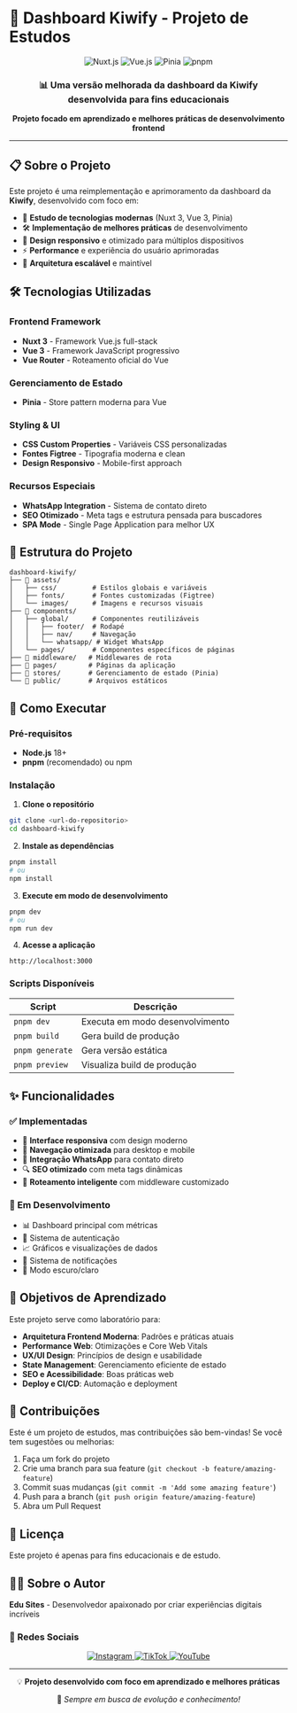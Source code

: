 # 🚀 Dashboard Kiwify - Projeto de Estudos

<div align="center">
  <img src="https://img.shields.io/badge/Nuxt-3.16.0-00C58E?style=for-the-badge&logo=nuxt.js&logoColor=white" alt="Nuxt.js">
  <img src="https://img.shields.io/badge/Vue-3.5.13-4FC08D?style=for-the-badge&logo=vue.js&logoColor=white" alt="Vue.js">
  <img src="https://img.shields.io/badge/Pinia-3.0.1-FFD859?style=for-the-badge&logo=pinia&logoColor=black" alt="Pinia">
  <img src="https://img.shields.io/badge/pnpm-latest-F69220?style=for-the-badge&logo=pnpm&logoColor=white" alt="pnpm">
</div>

<div align="center">
  <h3>📊 Uma versão melhorada da dashboard da Kiwify desenvolvida para fins educacionais</h3>
  <p>
    <strong>Projeto focado em aprendizado e melhores práticas de desenvolvimento frontend</strong>
  </p>
</div>

---

## 📋 Sobre o Projeto

Este projeto é uma reimplementação e aprimoramento da dashboard da **Kiwify**, desenvolvido com foco em:

- 🎯 **Estudo de tecnologias modernas** (Nuxt 3, Vue 3, Pinia)
- 🛠️ **Implementação de melhores práticas** de desenvolvimento
- 📱 **Design responsivo** e otimizado para múltiplos dispositivos
- ⚡ **Performance** e experiência do usuário aprimoradas
- 🔧 **Arquitetura escalável** e maintível

## 🛠️ Tecnologias Utilizadas

### Frontend Framework

- **Nuxt 3** - Framework Vue.js full-stack
- **Vue 3** - Framework JavaScript progressivo
- **Vue Router** - Roteamento oficial do Vue

### Gerenciamento de Estado

- **Pinia** - Store pattern moderna para Vue

### Styling & UI

- **CSS Custom Properties** - Variáveis CSS personalizadas
- **Fontes Figtree** - Tipografia moderna e clean
- **Design Responsivo** - Mobile-first approach

### Recursos Especiais

- **WhatsApp Integration** - Sistema de contato direto
- **SEO Otimizado** - Meta tags e estrutura pensada para buscadores
- **SPA Mode** - Single Page Application para melhor UX

## 📂 Estrutura do Projeto

```
dashboard-kiwify/
├── 📁 assets/
│   ├── css/         # Estilos globais e variáveis
│   ├── fonts/       # Fontes customizadas (Figtree)
│   └── images/      # Imagens e recursos visuais
├── 📁 components/
│   ├── global/      # Componentes reutilizáveis
│   │   ├── footer/  # Rodapé
│   │   ├── nav/     # Navegação
│   │   └── whatsapp/ # Widget WhatsApp
│   └── pages/       # Componentes específicos de páginas
├── 📁 middleware/   # Middlewares de rota
├── 📁 pages/        # Páginas da aplicação
├── 📁 stores/       # Gerenciamento de estado (Pinia)
└── 📁 public/       # Arquivos estáticos
```

## 🚀 Como Executar

### Pré-requisitos

- **Node.js** 18+
- **pnpm** (recomendado) ou npm

### Instalação

1. **Clone o repositório**

```bash
git clone <url-do-repositorio>
cd dashboard-kiwify
```

2. **Instale as dependências**

```bash
pnpm install
# ou
npm install
```

3. **Execute em modo de desenvolvimento**

```bash
pnpm dev
# ou
npm run dev
```

4. **Acesse a aplicação**

```
http://localhost:3000
```

### Scripts Disponíveis

| Script          | Descrição                       |
| --------------- | ------------------------------- |
| `pnpm dev`      | Executa em modo desenvolvimento |
| `pnpm build`    | Gera build de produção          |
| `pnpm generate` | Gera versão estática            |
| `pnpm preview`  | Visualiza build de produção     |

## ✨ Funcionalidades

### ✅ Implementadas

- 🎨 **Interface responsiva** com design moderno
- 📱 **Navegação otimizada** para desktop e mobile
- 💬 **Integração WhatsApp** para contato direto
- 🔍 **SEO otimizado** com meta tags dinâmicas
- 🎯 **Roteamento inteligente** com middleware customizado

### 🚧 Em Desenvolvimento

- 📊 Dashboard principal com métricas
- 🔐 Sistema de autenticação
- 📈 Gráficos e visualizações de dados
- 🔔 Sistema de notificações
- 🌙 Modo escuro/claro

## 🎯 Objetivos de Aprendizado

Este projeto serve como laboratório para:

- **Arquitetura Frontend Moderna**: Padrões e práticas atuais
- **Performance Web**: Otimizações e Core Web Vitals
- **UX/UI Design**: Princípios de design e usabilidade
- **State Management**: Gerenciamento eficiente de estado
- **SEO e Acessibilidade**: Boas práticas web
- **Deploy e CI/CD**: Automação e deployment

## 🤝 Contribuições

Este é um projeto de estudos, mas contribuições são bem-vindas! Se você tem sugestões ou melhorias:

1. Faça um fork do projeto
2. Crie uma branch para sua feature (`git checkout -b feature/amazing-feature`)
3. Commit suas mudanças (`git commit -m 'Add some amazing feature'`)
4. Push para a branch (`git push origin feature/amazing-feature`)
5. Abra um Pull Request

## 📄 Licença

Este projeto é apenas para fins educacionais e de estudo.

## 👨‍💻 Sobre o Autor

**Edu Sites** - Desenvolvedor apaixonado por criar experiências digitais incríveis

### 📱 Redes Sociais

<div align="center">
  <a href="https://instagram.com/edusites" target="_blank">
    <img src="https://img.shields.io/badge/Instagram-@edusites-E4405F?style=for-the-badge&logo=instagram&logoColor=white" alt="Instagram">
  </a>
  <a href="https://tiktok.com/@eduardosites" target="_blank">
    <img src="https://img.shields.io/badge/TikTok-@eduardosites-000000?style=for-the-badge&logo=tiktok&logoColor=white" alt="TikTok">
  </a>
  <a href="https://youtube.com/@eduardosites" target="_blank">
    <img src="https://img.shields.io/badge/YouTube-@eduardosites-FF0000?style=for-the-badge&logo=youtube&logoColor=white" alt="YouTube">
  </a>
</div>

---

<div align="center">
  <p>
    💡 <strong>Projeto desenvolvido com foco em aprendizado e melhores práticas</strong>
  </p>
  <p>
    🚀 <em>Sempre em busca de evolução e conhecimento!</em>
  </p>
</div>
